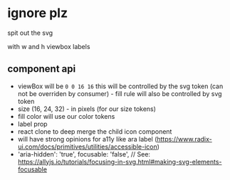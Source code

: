 # ignore plz

<Icon size=16 aria-label="garlic">
    <Garlic />
</Icon>

spit out the svg

with w and h viewbox
labels

## component api

-   viewBox will be `0 0 16 16` this will be controlled by the svg token (can not be overriden by consumer) - fill rule will also be controlled by svg token
-   size (16, 24, 32) - in pixels (for our size tokens)
-   fill color will use our color tokens
-   label prop
-   react clone to deep merge the child icon component
-   will have strong opinions for a11y like ara label (https://www.radix-ui.com/docs/primitives/utilities/accessible-icon)
-   'aria-hidden': 'true',
    focusable: 'false', // See: https://allyjs.io/tutorials/focusing-in-svg.html#making-svg-elements-focusable
